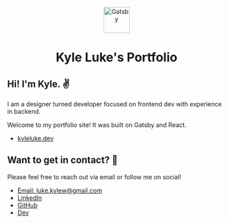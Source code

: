 <p align="center">
  <a href="/">
    <img alt="Gatsby" src="./images/KLogo.svg" width="60" />
  </a>
</p>
<h1 align="center">
  Kyle Luke's Portfolio
</h1>

## Hi! I'm Kyle. ✌️
I am a designer turned developer focused on frontend dev with experience in backend.

Welcome to my portfolio site! It was built on Gatsby and React.
- [kyleluke.dev](https://www.kyleluke.dev)

## Want to get in contact? 🧐 
Please feel free to reach out via email or follow me on social!

- [Email: luke.kylew@gmail.com](mailto:luke.kylew@gmail.com)
- [LinkedIn](https://www.linkedin.com/in/kylewluke/)
- [GitHub](https://github.com/lukekyl)
- [Dev](https://dev.to/lukekyl)
